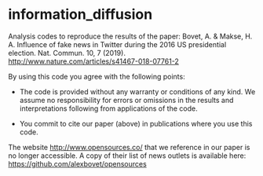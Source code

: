 # information_diffusion

Analysis codes to reproduce the results of the paper: 
Bovet, A. & Makse, H. A. Influence of fake news in Twitter during the 2016 US presidential election. Nat. Commun. 10, 7 (2019). http://www.nature.com/articles/s41467-018-07761-2

By using this code you agree with the following points:
- The code is provided without any warranty or conditions of any kind. We assume no responsibility for errors or omissions in the results and interpretations following from applications of the code.

- You commit to cite our paper (above) in publications where you use this code.

The website http://www.opensources.co/ that we reference in our paper is no longer accessible. A copy of their list of news outlets is available here: https://github.com/alexbovet/opensources

